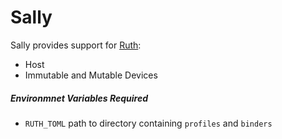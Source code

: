 # Sally

Sally provides support for [Ruth]([https://github.com/TimHughey/ruth):

- Host
- Immutable and Mutable Devices

##### Environmnet Variables Required

- `RUTH_TOML` path to directory containing `profiles` and `binders`
